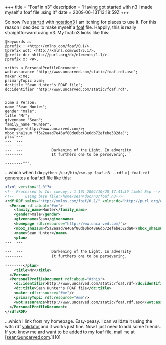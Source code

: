 +++
title = "Foaf in n3"
description = "Having got started with n3 I made myself a foaf file using it"
date = 2009-06-13T13:18:59Z
+++


So now I've [started][5] with [notation3][6] I am itching for places to use
it. For this reason I decided to make myself a [foaf][7] file. Happily,
this is really straightforward using n3. My foaf.n3 looks like this:

```n3
@keywords a.
@prefix : <http://xmlns.com/foaf/0.1/>.
@prefix wot: <http://xmlns.com/wot/0.1/>.
@prefix dc: <http://purl.org/dc/elements/1.1/>.
@prefix x: <#>.

x:this a PersonalProfileDocument;
wot:assurance "http://www.uncarved.com/static/foaf.rdf.asc";
maker x:me;
primaryTopic x:me;
dc:title "Sean Hunter's FOAF file";
dc:identifier "http://www.uncarved.com/static/foaf.rdf".


x:me a Person;
name "Sean Hunter";
gender "male";
title "Mr";
givenname "Sean";
family_name "Hunter";
homepage <http://www.uncarved.com/>;
mbox_sha1sum "f5a2eaad7e46af80de0bc48e6db72efebe382da0";
plan """
---  ---
---  ---
---  ---             Darkening of the Light. In adversity
--------             It furthers one to be persevering.
---  ---
--------""".
```

...which when I do `python /usr/bin/cwm.py foaf.n3 --rdf >| foaf.rdf`
generates a [foaf.rdf][8] file like this:

```xml
<?xml version="1.0"?>
<!-- Processed by Id: cwm.py,v 1.164 2004/10/28 17:41:59 timbl Exp -->
<!--     using base file:/home/sean/doc/n3/foaf.n3-->
<rdf:RDF xmlns="http://xmlns.com/foaf/0.1/" xmlns:dc="http://purl.org/dc/elements/1.1/" xmlns:rdf="http://www.w3.org/1999/02/22-rdf-syntax-ns#" xmlns:wot="http://xmlns.com/wot/0.1/">
  <Person rdf:about="#me">
    <family_name>Hunter</family_name>
    <gender>male</gender>
    <givenname>Sean</givenname>
    <homepage rdf:resource="http://www.uncarved.com/"/>
    <mbox_sha1sum>f5a2eaad7e46af80de0bc48e6db72efebe382da0</mbox_sha1sum>
    <name>Sean Hunter</name>
    <plan>
---  ---
---  ---
---  ---             Darkening of the Light. In adversity
--------             It furthers one to be persevering.
---  ---
--------</plan>
    <title>Mr</title>
  </Person>
  <PersonalProfileDocument rdf:about="#this">
    <dc:identifier>http://www.uncarved.com/static/foaf.rdf</dc:identifier>
    <dc:title>Sean Hunter's FOAF file</dc:title>
    <maker rdf:resource="#me"/>
    <primaryTopic rdf:resource="#me"/>
    <wot:assurance>http://www.uncarved.com/static/foaf.rdf.asc</wot:assurance>
  </PersonalProfileDocument>
</rdf:RDF>
```

...which I link from my homepage. Easy-peasy. I can validate it using
the w3c rdf [validator][9] and it works just fine. Now I just need to add
some friends. If you know me and want to be added to my foaf file, mail
me at [sean@uncarved.com.][10]

[1]: http://www.uncarved.com/articles/foaf
[2]: http://www.uncarved.com/
[3]: http://www.uncarved.com/articles/contact
[4]: http://www.uncarved.com/login/
[5]: /articles/gtd_in_n3
[6]: http://www.w3.org/2000/10/swap/Primer.html
[7]: http://www.foaf-project.org/
[8]: http://www.uncarved.com/static/foaf.rdf
[9]: http://www.w3.org/RDF/Validator/
